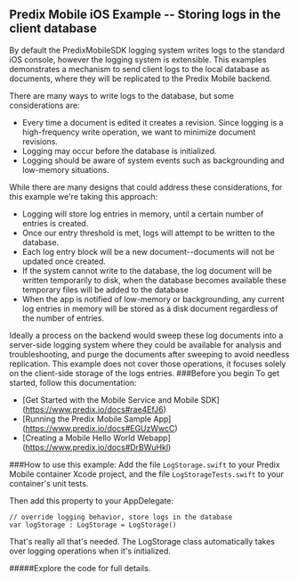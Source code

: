 ## Predix Mobile iOS Example -- Storing logs in the client database

By default the PredixMobileSDK logging system writes logs to the standard iOS console, however the logging system is extensible. This examples demonstrates a mechanism to send client logs to the local database as documents, where they will be replicated to the Predix Mobile backend.

There are many ways to write logs to the database, but some considerations are:
* Every time a document is edited it creates a revision. Since logging is a high-frequency write operation, we want to minimize document revisions.
* Logging may occur before the database is initialized.
* Logging should be aware of system events such as backgrounding and low-memory situations.

While there are many designs that could address these considerations, for this example we're taking this approach:
* Logging will store log entries in memory, until a certain number of entries is created.
* Once our entry threshold is met, logs will attempt to be written to the database.
* Each log entry block will be a new document--documents will not be updated once created.
* If the system cannot write to the database, the log document will be written temporarily to disk, when the database becomes available these temporary files will be added to the database
* When the app is notified of low-memory or backgrounding, any current log entries in memory will be stored as a disk document regardless of the number of entries.

Ideally a process on the backend would sweep these log documents into a server-side logging system where they could be available for analysis and troubleshooting, and purge the documents after sweeping to avoid needless replication. This example does not cover those operations, it focuses solely on the client-side storage of the logs entries.
###Before you begin
To get started, follow this documentation:
* [Get Started with the Mobile Service and Mobile SDK] (https://www.predix.io/docs#rae4EfJ6) 
* [Running the Predix Mobile Sample App] (https://www.predix.io/docs#EGUzWwcC)
* [Creating a Mobile Hello World Webapp] (https://www.predix.io/docs#DrBWuHkl) 

###How to use this example:
Add the file `LogStorage.swift` to your Predix Mobile container Xcode project, and the file `LogStorageTests.swift` to your container's unit tests.

Then add this property to your AppDelegate:

    // override logging behavior, store logs in the database
    var logStorage : LogStorage = LogStorage()

That's really all that's needed. The LogStorage class automatically takes over logging operations when it's initialized.

#####Explore the code for full details.

